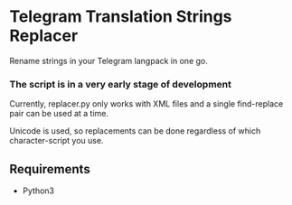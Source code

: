 # Telegram Translation Strings Replacer
Rename strings in your Telegram langpack in one go.

### The script is in a very early stage of development
Currently, replacer.py only works with XML files and a single find-replace pair can be used at a time.

Unicode is used, so replacements can be done regardless of which character-script you use.

## Requirements
- Python3

